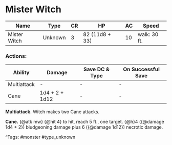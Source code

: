 # Mister Witch

| Name | Type | CR | HP | AC | Speed |
|------|------|----|----|----|-------|
| Mister Witch | Unknown | 3 | 82 (11d8 + 33) | 10 | walk: 30 ft. |

### Actions:

| Ability | Damage | Save DC & Type | On Successful Save |
|---------|--------|----------------|--------------------|
| Multiattack | - | - | - |
| Cane | 1d4 + 2 + 1d12 | - | - |


**Multiattack.** Witch makes two Cane attacks.

**Cane.** {@atk mw} {@hit 4} to hit, reach 5 ft., one target. {@h}4 ({@damage 1d4 + 2}) bludgeoning damage plus 6 ({@damage 1d12}) necrotic damage.

^Tags: #monster #type_unknown